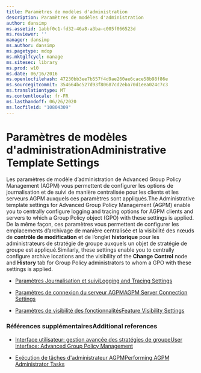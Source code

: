 ```yaml
---
title: Paramètres de modèles d'administration
description: Paramètres de modèles d'administration
author: dansimp
ms.assetid: 1abbf0c1-fd32-46a8-a3ba-c005f066523d
ms.reviewer: ''
manager: dansimp
ms.author: dansimp
ms.pagetype: mdop
ms.mktglfcycl: manage
ms.sitesec: library
ms.prod: w10
ms.date: 06/16/2016
ms.openlocfilehash: 47230bb3ee7b557f4d9ae260ae6cace58b98f86e
ms.sourcegitcommit: 354664bc527d93f80687cd2eba70d1eea024c7c3
ms.translationtype: MT
ms.contentlocale: fr-FR
ms.lasthandoff: 06/26/2020
ms.locfileid: "10804309"
---
```

# <span data-ttu-id="67490-103">Paramètres de modèles d'administration</span><span class="sxs-lookup"><span data-stu-id="67490-103">Administrative Template Settings</span></span>


<span data-ttu-id="67490-104">Les paramètres de modèle d’administration de Advanced Group Policy Management (AGPM) vous permettent de configurer les options de journalisation et de suivi de manière centralisée pour les clients et les serveurs AGPM auxquels ces paramètres sont appliqués.</span><span class="sxs-lookup"><span data-stu-id="67490-104">The Administrative template settings for Advanced Group Policy Management (AGPM) enable you to centrally configure logging and tracing options for AGPM clients and servers to which a Group Policy object (GPO) with these settings is applied.</span></span> <span data-ttu-id="67490-105">De la même façon, ces paramètres vous permettent de configurer les emplacements d’archivage de manière centralisée et la visibilité des nœuds de **contrôle de modification** et de l’onglet **historique** pour les administrateurs de stratégie de groupe auxquels un objet de stratégie de groupe est appliqué.</span><span class="sxs-lookup"><span data-stu-id="67490-105">Similarly, these settings enable you to centrally configure archive locations and the visibility of the **Change Control** node and **History** tab for Group Policy administrators to whom a GPO with these settings is applied.</span></span>

-   [<span data-ttu-id="67490-106">Paramètres Journalisation et suivi</span><span class="sxs-lookup"><span data-stu-id="67490-106">Logging and Tracing Settings</span></span>](logging-and-tracing-settings.md)

-   [<span data-ttu-id="67490-107">Paramètres de connexion du serveur AGPM</span><span class="sxs-lookup"><span data-stu-id="67490-107">AGPM Server Connection Settings</span></span>](agpm-server-connection-settings.md)

-   [<span data-ttu-id="67490-108">Paramètres de visibilité des fonctionnalités</span><span class="sxs-lookup"><span data-stu-id="67490-108">Feature Visibility Settings</span></span>](feature-visibility-settings.md)

### <span data-ttu-id="67490-109">Références supplémentaires</span><span class="sxs-lookup"><span data-stu-id="67490-109">Additional references</span></span>

-   [<span data-ttu-id="67490-110">Interface utilisateur: gestion avancée des stratégies de groupe</span><span class="sxs-lookup"><span data-stu-id="67490-110">User Interface: Advanced Group Policy Management</span></span>](user-interface-advanced-group-policy-management.md)

-   [<span data-ttu-id="67490-111">Exécution de tâches d'administrateur AGPM</span><span class="sxs-lookup"><span data-stu-id="67490-111">Performing AGPM Administrator Tasks</span></span>](performing-agpm-administrator-tasks.md)

 

 





